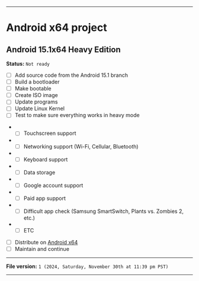 
***

# Android x64 project

## Android 15.1x64 Heavy Edition

**Status:** `Not ready`

- [ ] Add source code from the Android 15.1 branch
- [ ] Build a bootloader
- [ ] Make bootable
- [ ] Create ISO image
- [ ] Update programs
- [ ] Update Linux Kernel
- [ ] Test to make sure everything works in heavy mode
- - [ ] Touchscreen support
- - [ ] Networking support (Wi-Fi, Cellular, Bluetooth)
- - [ ] Keyboard support
- - [ ] Data storage
- - [ ] Google account support
- - [ ] Paid app support
- - [ ] Difficult app check (Samsung SmartSwitch, Plants vs. Zombies 2, etc.)
- - [ ] ETC
- [ ] Distribute on [Android x64](https://archive.org/details/@android-x64)
- [ ] Maintain and continue

***

**File version:** `1 (2024, Saturday, November 30th at 11:39 pm PST)`

***

